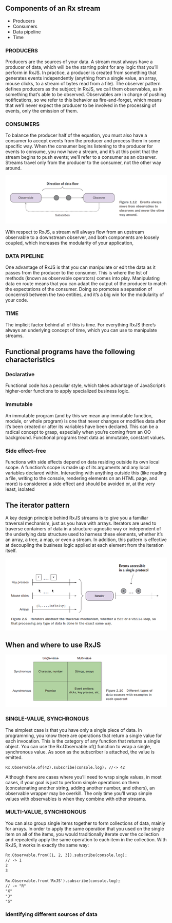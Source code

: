 ## Components of an Rx stream

- Producers
- Consumers
- Data pipeline
- Time

### PRODUCERS

Producers are the sources of your data. A stream must always have a producer of data,
which will be the starting point for any logic that you’ll perform in RxJS. In practice, a
producer is created from something that generates events independently (anything
from a single value, an array, mouse clicks, to a stream of bytes read from a file). The
observer pattern defines producers as the subject; in RxJS, we call them observables, as in
something that’s able to be observed.
Observables are in charge of pushing notifications, so we refer to this behavior as
fire-and-forget, which means that we’ll never expect the producer to be involved in
the processing of events, only the emission of them.

### CONSUMERS

To balance the producer half of the equation, you must also have a consumer to
accept events from the producer and process them in some specific way. When the
consumer begins listening to the producer for events to consume, you now have a
stream, and it’s at this point that the stream begins to push events; we’ll refer to a consumer
as an observer.
Streams travel only from the producer to the consumer, not the other way around.

<img src="./img/AcroRd32_2018-10-07_07-52-47.png">

With respect to RxJS, a stream will always flow from an upstream observable to a downstream
observer, and both components are loosely coupled, which increases the modularity
of your application,

### DATA PIPELINE

One advantage of RxJS is that you can manipulate or edit the data as it passes from the
producer to the consumer. This is where the list of methods (known as observable
operators) comes into play. Manipulating data en route means that you can adapt the
output of the producer to match the expectations of the consumer. Doing so promotes
a separation of concerns6 between the two entities, and it’s a big win for the modularity
of your code.

### TIME

The implicit factor behind all of this is time. For everything RxJS there’s always an
underlying concept of time, which you can use to manipulate streams.

## Functional programs have the following characteristics

### Declarative

Functional code has a peculiar style, which takes advantage of
JavaScript’s higher-order functions to apply specialized business logic.

### Immutable

An immutable program (and by this we mean any immutable function,
module, or whole program) is one that never changes or modifies data
after it’s been created or after its variables have been declared. This can be a radical
concept to grasp, especially when you’re coming from an OO background.
Functional programs treat data as immutable, constant values.

### Side effect–free

Functions with side effects depend on data residing outside its
own local scope. A function’s scope is made up of its arguments and any local
variables declared within. Interacting with anything outside this (like reading a
file, writing to the console, rendering elements on an HTML page, and more) is
considered a side effect and should be avoided or, at the very least, isolated

## The iterator pattern

A key design principle behind RxJS streams is to give you a familiar traversal mechanism, just as you have with arrays. Iterators are used to traverse containers of data in a structure-agnostic way or independent of the underlying data structure used to harness these elements, whether it’s an array, a tree, a map, or even a stream. In addition, this pattern is effective at decoupling the business logic applied at each element from the iteration itself.

<img src="./img/AcroRd32_2018-10-10_16-20-31.png">

## When and where to use RxJS

<img src="./img/AcroRd32_2018-10-11_11-37-50.png">

### SINGLE-VALUE, SYNCHRONOUS

The simplest case is that you have only a single piece of data. In programming, you know there are operations that return a single value for each invocation. This is the category of any function that returns a single object. You can use the Rx.Observable.of() function to wrap a single, synchronous value. As soon as the subscriber is attached, the value is emitted.

```
Rx.Observable.of(42).subscribe(console.log); //-> 42
```

Although there are cases where you’ll need to wrap single values, in most cases, if your goal is just to perform simple operations on them (concatenating another string, adding another number, and others), an observable wrapper may be overkill. The only time you’ll wrap simple values with observables is when they combine with other streams.

### MULTI-VALUE, SYNCHRONOUS

You can also group single items together to form collections of data, mainly for arrays. In order to apply the same operation that you used on the single item on all of the items, you would traditionally iterate over the collection and repeatedly apply the same operation to each item in the collection. With RxJS, it works in exactly the same way:

```
Rx.Observable.from([1, 2, 3]).subscribe(console.log);
// -> 1
2
3

Rx.Observable.from('RxJS').subscribe(console.log);
// -> "R"
"X"
"J"
"S"
```

### Identifying different sources of data
